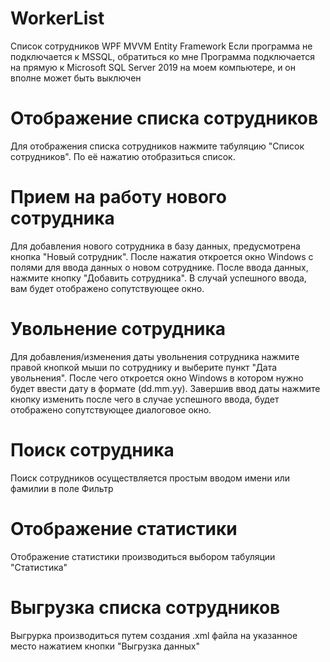 # WorkerList
Список сотрудников WPF MVVM Entity Framework
Если программа не подключается к MSSQL, обратиться ко мне
Программа подключается на прямую к Microsoft SQL Server 2019 на моем компьютере, и он вполне может быть выключен

# Отображение списка сотрудников
Для отображения списка сотрудников нажмите табуляцию "Список сотрудников". По её нажатию отобразиться список.

# Прием на работу нового сотрудника
Для добавления нового сотрудника в базу данных, предусмотрена кнопка "Новый сотрудник". После нажатия откроется окно Windows с полями для ввода данных о новом сотруднике.
После ввода данных, нажмите кнопку "Добавить сотрудника". В случай успешного ввода, вам будет отображено сопутствующее окно.

# Увольнение сотрудника
Для добавления/изменения даты увольнения сотрудника нажмите правой кнопкой мыши по сотруднику и выберите пункт "Дата увольнения".
После чего откроется окно Windows в котором нужно будет ввести дату в формате (dd.mm.yy). 
Завершив ввод даты нажмите кнопку изменить после чего в случае успешного ввода, будет отображено сопутствующее диалоговое окно.

# Поиск сотрудника
Поиск сотрудников осуществляется простым вводом имени или фамилии в поле Фильтр

# Отображение статистики
Отображение статистики производиться выбором табуляции "Статистика"

# Выгрузка списка сотрудников
Выгрурка производиться путем создания .xml файла на указанное место нажатием кнопки "Выгрузка данных"
